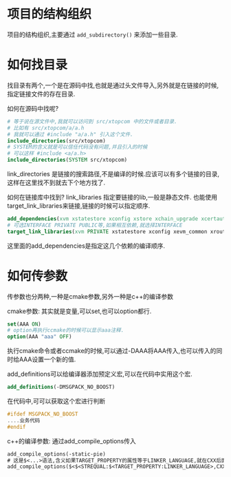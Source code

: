 # 项目的结构组织
项目的结构组织,主要通过 `add_subdirectory()` 来添加一些目录.
# 如何找目录
找目录有两个,一个是在源码中找,也就是通过头文件导入,另外就是在链接的时候,指定链接文件的存在目录.

如何在源码中找呢?
```cmake
# 等于说在源文件中,我就可以访问到 src/xtopcom 中的文件或者目录.
# 比如有 src/xtopcom/a/a.h
# 我就可以通过 #include "a/a.h" 引入这个文件.
include_directories(src/xtopcom)
# SYSTEM的含义就是可以信任代码没有问题,并且引入的时候
# 可以这样 #include <a/a.h> 
include_directories(SYSTEM src/xtopcom)
```
link_directories 是链接的搜索路径,不是编译的时候.应该可以有多个链接的目录,这样在这里找不到就去下个地方找了.

如何在链接库中找到?
link_libraries 指定要链接的lib,一般是静态文件. 也能使用 target_link_libraries来链接,链接的时候可以指定顺序.
```cmake
add_dependencies(xvm xstatestore xconfig xstore xchain_upgrade xcertauth xdata xdata xevm_common xcommon xrouter xcodec xbasic xxbase)
# 可选INTERFACE PRIVATE PUBLIC等,如果相互依赖,就选择INTERFACE
target_link_libraries(xvm PRIVATE xstatestore xconfig xevm_common xrouter xcertauth xdata xchain_upgrade xdata xcommon xcodec xbasic xstore xxbase protobuf jsoncpp ethash keccak)
```
这里面的add_dependencies是指定这几个依赖的编译顺序.

# 如何传参数
传参数也分两种,一种是cmake参数,另外一种是c++的编译参数

cmake参数:
其实就是变量,可以set,也可以option都行.
```cmake
set(AAA ON)
# option再执行ccmake的时候可以显示aaa注释.
option(AAA "aaa" OFF)
```
执行cmake命令或者ccmake的时候,可以通过-DAAA将AAA传入,也可以传入的同时给AAA设置一个新的值.

add_definitions可以给编译器添加预定义宏,可以在代码中实用这个宏.
```cmake
add_definitions(-DMSGPACK_NO_BOOST)
```
在代码中,可可以获取这个宏进行判断
```cpp
#ifdef MSGPACK_NO_BOOST
....业务代码
#endif
```

c++的编译参数:
通过add_compile_options传入
```txt
add_compile_options(-static-pie)
# 这是$<...>语法,含义如果TARGET_PROPERTY的属性等于LINKER_LANGUAGE,就在CXX后面增加-fexceptions
add_compile_options($<$<STREQUAL:$<TARGET_PROPERTY:LINKER_LANGUAGE>,CXX>:-fexceptions>)
```